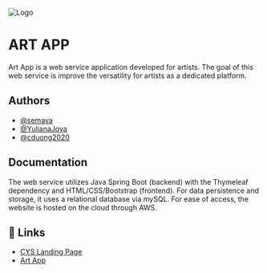 ![Logo](https://dev-to-uploads.s3.amazonaws.com/uploads/articles/th5xamgrr6se0x5ro4g6.png)


# ART APP

Art App is a web service application developed for artists. The goal of this web service is improve the versatility for artists as a dedicated platform. 




## Authors

- [@semava](https://github.com/semava)
- [@YulianaJoya](https://github.com/YulianaJoya)
- [@cduong2020](https://github.com/cduong2020)


## Documentation

The web service utilizes Java Spring Boot (backend) with the Thymeleaf dependency and HTML/CSS/Bootstrap (frontend). For data persistence and storage, it uses a relational database via mySQL. For ease of access, the website is hosted on the cloud through AWS.


## 🔗 Links
- [CYS Landing Page](http://cs480-projects.github.io/teams-spring2023/CYS/index.html#)
- [Art App](http://ec2-18-223-21-118.us-east-2.compute.amazonaws.com/)


